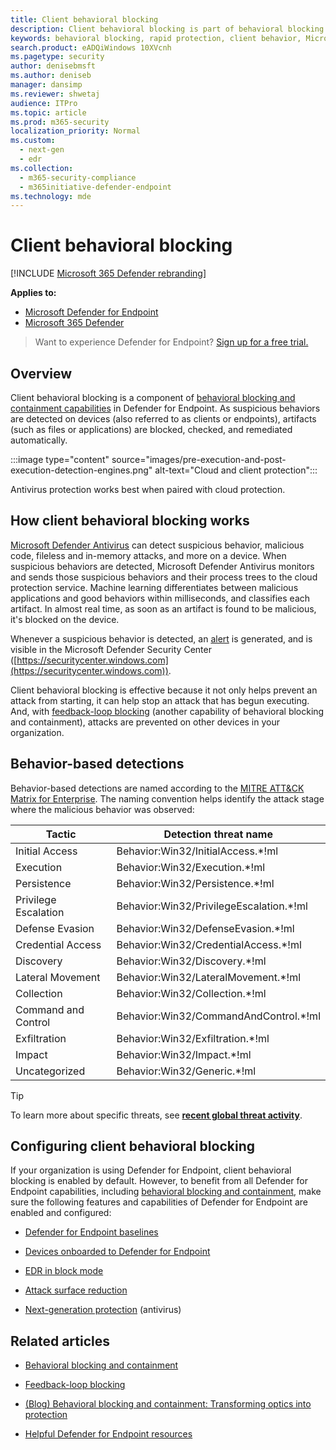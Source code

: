 ```yaml
---
title: Client behavioral blocking
description: Client behavioral blocking is part of behavioral blocking and containment capabilities in Microsoft Defender ATP
keywords: behavioral blocking, rapid protection, client behavior, Microsoft Defender ATP
search.product: eADQiWindows 10XVcnh
ms.pagetype: security
author: denisebmsft
ms.author: deniseb
manager: dansimp
ms.reviewer: shwetaj
audience: ITPro
ms.topic: article
ms.prod: m365-security
localization_priority: Normal
ms.custom: 
  - next-gen
  - edr
ms.collection: 
  - m365-security-compliance
  - m365initiative-defender-endpoint
ms.technology: mde
---
```


# Client behavioral blocking

[!INCLUDE [Microsoft 365 Defender rebranding](../../includes/microsoft-defender.md)]

**Applies to:**
- [Microsoft Defender for Endpoint](https://go.microsoft.com/fwlink/p/?linkid=2154037)
- [Microsoft 365 Defender](https://go.microsoft.com/fwlink/?linkid=2118804)

>Want to experience Defender for Endpoint? [Sign up for a free trial.](https://www.microsoft.com/microsoft-365/windows/microsoft-defender-atp?ocid=docs-wdatp-assignaccess-abovefoldlink)

## Overview

Client behavioral blocking is a component of [behavioral blocking and containment capabilities](https://docs.microsoft.com/microsoft-365/security/defender-endpoint/behavioral-blocking-containment) in Defender for Endpoint. As suspicious behaviors are detected on devices (also referred to as clients or endpoints), artifacts (such as files or applications) are blocked, checked, and remediated automatically. 

:::image type="content" source="images/pre-execution-and-post-execution-detection-engines.png" alt-text="Cloud and client protection":::

Antivirus protection works best when paired with cloud protection.

## How client behavioral blocking works

[Microsoft Defender Antivirus](https://docs.microsoft.com/windows/security/threat-protection/microsoft-defender-antivirus/microsoft-defender-antivirus-in-windows-10) can detect suspicious behavior, malicious code, fileless and in-memory attacks, and more on a device. When suspicious behaviors are detected, Microsoft Defender Antivirus monitors and sends those suspicious behaviors and their process trees to the cloud protection service. Machine learning differentiates between malicious applications and good behaviors within milliseconds, and classifies each artifact. In almost real time, as soon as an artifact is found to be malicious, it's blocked on the device. 

Whenever a suspicious behavior is detected, an [alert](https://docs.microsoft.com/microsoft-365/security/defender-endpoint/alerts-queue) is generated, and is visible in the Microsoft Defender Security Center ([https://securitycenter.windows.com](https://securitycenter.windows.com)).

Client behavioral blocking is effective because it not only helps prevent an attack from starting, it can help stop an attack that has begun executing. And, with [feedback-loop blocking](feedback-loop-blocking.md) (another capability of behavioral blocking and containment), attacks are prevented on other devices in your organization.

## Behavior-based detections

Behavior-based detections are named according to the [MITRE ATT&CK Matrix for Enterprise](https://attack.mitre.org/matrices/enterprise). The naming convention helps identify the attack stage where the malicious behavior was observed:


|Tactic |	Detection threat name |
|----|----|
|Initial Access	| Behavior:Win32/InitialAccess.*!ml |
|Execution	| Behavior:Win32/Execution.*!ml |
|Persistence	| Behavior:Win32/Persistence.*!ml |
|Privilege Escalation	| Behavior:Win32/PrivilegeEscalation.*!ml |
|Defense Evasion	| Behavior:Win32/DefenseEvasion.*!ml |
|Credential Access	| Behavior:Win32/CredentialAccess.*!ml |
|Discovery	| Behavior:Win32/Discovery.*!ml |
|Lateral Movement |	Behavior:Win32/LateralMovement.*!ml |
|Collection |	Behavior:Win32/Collection.*!ml |
|Command and Control | Behavior:Win32/CommandAndControl.*!ml |
|Exfiltration	| Behavior:Win32/Exfiltration.*!ml |
|Impact	| Behavior:Win32/Impact.*!ml |
|Uncategorized	| Behavior:Win32/Generic.*!ml |

> [!TIP]
> To learn more about specific threats, see **[recent global threat activity](https://www.microsoft.com/wdsi/threats)**.


## Configuring client behavioral blocking

If your organization is using Defender for Endpoint, client behavioral blocking is enabled by default. However, to benefit from all Defender for Endpoint capabilities, including [behavioral blocking and containment](behavioral-blocking-containment.md), make sure the following features and capabilities of Defender for Endpoint are enabled and configured:

- [Defender for Endpoint baselines](https://docs.microsoft.com/microsoft-365/security/defender-endpoint/configure-machines-security-baseline)

- [Devices onboarded to Defender for Endpoint](https://docs.microsoft.com/microsoft-365/security/defender-endpoint/onboard-configure)

- [EDR in block mode](https://docs.microsoft.com/microsoft-365/security/defender-endpoint/edr-in-block-mode)

- [Attack surface reduction](https://docs.microsoft.com/microsoft-365/security/defender-endpoint/attack-surface-reduction)

- [Next-generation protection](https://docs.microsoft.com/windows/security/threat-protection/microsoft-defender-antivirus/configure-microsoft-defender-antivirus-features) (antivirus)

## Related articles

- [Behavioral blocking and containment](behavioral-blocking-containment.md)

- [Feedback-loop blocking](feedback-loop-blocking.md)

- [(Blog) Behavioral blocking and containment: Transforming optics into protection](https://www.microsoft.com/security/blog/2020/03/09/behavioral-blocking-and-containment-transforming-optics-into-protection/)

- [Helpful Defender for Endpoint resources](https://docs.microsoft.com/microsoft-365/security/defender-endpoint/helpful-resources)
